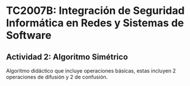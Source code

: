# TC2007B: Integración de Seguridad Informática en Redes y Sistemas de Software

## Actividad 2: Algoritmo Simétrico

Algoritmo didáctico que incluye operaciones básicas, estas incluyen 2 operaciones de difusión y 2 de confusión.
